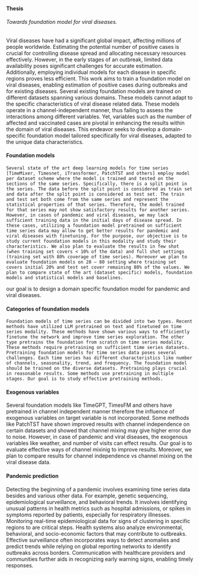 #### Thesis
###### Towards foundation model for viral diseases.
Viral diseases have had a significant global impact, affecting millions of people worldwide. Estimating the potential number of positive cases is crucial for controlling disease spread and allocating necessary resources effectively. However, in the early stages of an outbreak, limited data availability poses significant challenges for accurate estimation. Additionally, employing individual models for each disease in specific regions proves less efficient. This work aims to train a foundation model on viral diseases, enabling estimation of positive cases during outbreaks and for existing diseases. Several existing foundation models are trained on different datasets spanning various domains. These models cannot adapt to the specific characteristics of viral disease related data. These models operate in a channel-independent manner, thus failing to assess the interactions among different variables. Yet, variables such as the number of affected and vaccinated cases are pivotal in enhancing the results within the domain of viral diseases. This endeavor seeks to develop a domain-specific foundation model tailored specifically for viral diseases, adapted to the unique data characteristics. 

#### Foundation models
	Several state of the art deep learning models for time series [TimeMixer, Timesnet, iTransformer, PatchTST and others] employ model per dataset scheme where the model is trained and tested on the sections of the same series. Specifically, there is a split point in the series. The data before the split point is considered as train set and data after the split point is considered as test set. The train and test set both come from the same series and represent the statistical properties of that series. Therefore, the model trained for that series may not show satisfactory results for another series. However, in cases of pandemic and viral diseases, we may lack sufficient training data in the initial days of disease spread. In these cases, utilizing a foundation model pretrained on sufficient time series data may allow to get better results for pandemic and viral diseases with finetuning. For the purpose, our objective is to study current foundation models in this modality and study their characteristics. We also plan to evaluate the results in few shot (when training set covers < 10% of the data) and full shot settings (training set with 80% coverage of time series). Moreover we plan to evaluate foundation models on 20 – 80 setting where training set covers initial 20% and test set cover remaining 80% of the values. We plan to compare state of the art (dataset specific) models, foundation models and statistical models and baselines. 

our goal is to design a domain specific foundation model for pandemic and viral diseases.

 #### Categories of foundation models
	Foundation models of time series can be divided into two types. Recent methods have utilized LLM pretrained on text and finetuned on time series modality. These methods have shown various ways to efficiently finetune the network and improve time series exploration. The other type pretrains the foundation from scratch on time series modality. These methods require pretraining on sufficient time series datasets. Pretraining foundation models for time series data poses several challenges. Each time series has different characteristics like number of channels, seasonality, trend, and frequency. The foundation model should be trained on the diverse datasets. Pretraining plays crucial in reasonable results. Some methods use pretraining in multiple stages. Our goal is to study effective pretraining methods.

 #### Exogenous variables
Several foundation models like TimeGPT, TimesFM and others have pretrained in channel independent manner therefore the influence of exogenous variables on target variable is not incorporated. Some methods like PatchTST have shown improved results with channel independence on certain datasets and showed that channel mixing may give higher error due to noise. However, in case of pandemic and viral diseases, the exogenous variables like weather, and number of visits can effect results. Our goal is to evaluate effective ways of channel mixinig to improve results. Moreover, we plan to compare results for channel independence vs channel mixing on the viral disease data.

#### Pandemic prediction
Detecting the beginning of a pandemic involves examining time series data besides and various other data. For example, genetic sequencing, epidemiological surveillance, and behavioral trends. It involves identifying unusual patterns in health metrics such as hospital admissions, or spikes in symptoms reported by patients, especially for respiratory illnesses. Monitoring real-time epidemiological data for signs of clustering in specific regions to are critical steps. Health systems also analyze environmental, behavioral, and socio-economic factors that may contribute to outbreaks. Effective surveillance often incorporates ways to detect anomalies and predict trends while relying on global reporting networks to identify outbreaks across borders. Communication with healthcare providers and communities further aids in recognizing early warning signs, enabling timely responses.

